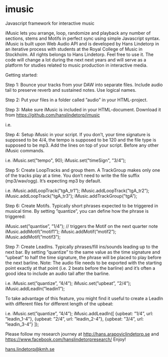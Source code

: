 # imusic
Javascript framework for interactive music

iMusic lets you arrange, loop, randomize and playback any number of sections, stems and Motifs in perfect sync using simple Javascript syntax. iMusic is built upon Web Audio API and is developed by Hans Lindetorp in an iterative process with students at the Royal College of Music in Stockholm. 
All rights belongs to Hans Lindetorp. Feel free to use it. The code will change a lot during the next next years and will serve as a platform for studies related to music production in interactive media.

Getting started:

Step 1:
Bounce your tracks from your DAW into separate files. Include audio tail to preserve reverb and sustained notes. Use logical names.

Step 2:
Put your files in a folder called ”audio” in your HTML-project.

Step 3:
Make sure iMusic is included in your HTML-document. Download it from https://github.com/hanslindetorp/imusic 

i.e.
<script src="interactivemusic.min.js"></script>

Step 4:
Setup iMusic in your script. If you don’t, your time signature is supposed to be 4/4, the tempo is supposed to be 120 and the file type is supposed to be mp3. Add the lines on top of your script. Before any other iMusic commands.

i.e.
iMusic.set("tempo", 90);
iMusic.set("timeSign", ”3/4”);


Step 5:
Create LoopTracks and group them. A TrackGroup makes only one of the tracks play at a time. You don’t need to write the file suffix (mp3/wav/ogg). It’s expecting mp3 by default.

i.e.
iMusic.addLoopTrack("tgA_tr1”);
iMusic.addLoopTrack("tgA_tr2”);
iMusic.addLoopTrack("tgA_tr3”);
iMusic.addTrackGroup(”tgA”);

Step 6:
Create Motifs. Typically short phrases expected to be triggered in musical time. By setting ”quantize”, you can define how the phrase is triggered:

iMusic.set(”quantise”, ”1/4”); // triggers the Motif on the next quarter note
iMusic.addMotif(”motif1”);
iMusic.addMotif(”motif2”);
iMusic.addMotif(”motif3”);


Step 7:
Create LeadIns. Typically phrases/fill ins/sounds leading up to the next bar. By setting ”quantize” to the same value as the time signature and ”upbeat” to half the time signature, the phrase will be placed to play before the next barline. Note: The audio file needs to be exported with the starting point exactly at that point (i.e. 2 beats before the barline) and it’s often a good idea to include an audio tail after the barline.

i.e.
iMusic.set(”quantize”, ”4/4”);
iMusic.set(”upbeat”, ”2/4”);
iMusic.addLeadIn(”leadin1”);

To take advantage of this feature, you might find it useful to create a LeadIn with different files for different length of the upbeat:

i.e.
iMusic.set(”quantize”, ”4/4”);
iMusic.addLeadIn([
	{upbeat: ”1/4”, url: ”leadin_1-4"},
	{upbeat: ”2/4”, url: ”leadin_2-4”},
	{upbeat: ”3/4”, url: ”leadin_3-4”}
]);


Please follow my research journey at http://hans.arapoviclindetorp.se and https://www.facebook.com/hanslindetorpresearch/
Enjoy!

hans.lindetorp@kmh.se

